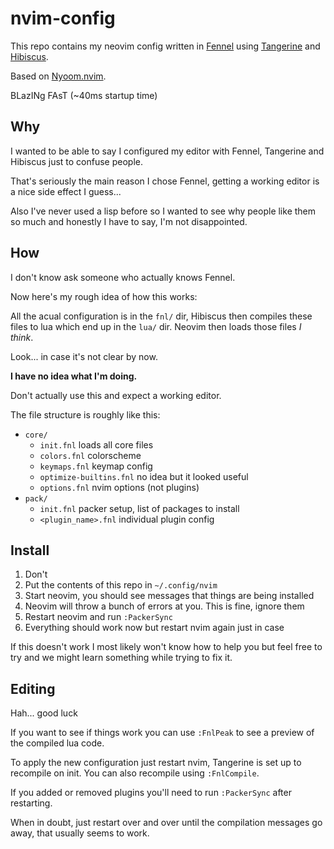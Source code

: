 # nvim-config

This repo contains my neovim config written in [Fennel](https://fennel-lang.org/)
using [Tangerine](https://github.com/udayvir-singh/tangerine.nvim) and
[Hibiscus](https://github.com/udayvir-singh/hibiscus.nvim).

Based on [Nyoom.nvim](https://github.com/shaunsingh/nyoom.nvim).

BLazINg FAsT (~40ms startup time)

## Why
I wanted to be able to say I configured my editor with Fennel, Tangerine and
Hibiscus just to confuse people.

That's seriously the main reason I chose Fennel, getting a working editor is a
nice side effect I guess...

Also I've never used a lisp before so I wanted to see why people like them so
much and honestly I have to say, I'm not disappointed.

## How
I don't know ask someone who actually knows Fennel.

Now here's my rough idea of how this works:

All the acual configuration is in the `fnl/` dir, Hibiscus then compiles
these files to lua which end up in the `lua/` dir.
Neovim then loads those files *I think*.

Look... in case it's not clear by now.

**I have no idea what I'm doing.**

Don't actually use this and expect a working editor.

The file structure is roughly like this:
- `core/`
    - `init.fnl` loads all core files
    - `colors.fnl` colorscheme
    - `keymaps.fnl` keymap config
    - `optimize-builtins.fnl` no idea but it looked useful
    - `options.fnl` nvim options (not plugins)
- `pack/`
    - `init.fnl` packer setup, list of packages to install
    - `<plugin_name>.fnl` individual plugin config

## Install

1. Don't
2. Put the contents of this repo in `~/.config/nvim`
3. Start neovim, you should see messages that things are being installed
4. Neovim will throw a bunch of errors at you. This is fine, ignore them
5. Restart neovim and run `:PackerSync`
6. Everything should work now but restart nvim again just in case

If this doesn't work I most likely won't know how to help you but feel free
to try and we might learn something while trying to fix it.

## Editing
Hah... good luck

If you want to see if things work you can use `:FnlPeak` to see a preview of
the compiled lua code.

To apply the new configuration just restart nvim, Tangerine is set up to
recompile on init.
You can also recompile using `:FnlCompile`.

If you added or removed plugins you'll need to run `:PackerSync` after
restarting.

When in doubt, just restart over and over until the compilation messages go away,
that usually seems to work.
